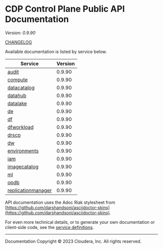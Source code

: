 # CDP Control Plane Public API Documentation

*Version: 0.9.90*

[CHANGELOG](CHANGELOG.md)

Available documentation is listed by service below.

| Service | Version |
| --- | --- |
| [audit](./audit/index.html) | 0.9.90 |
| [compute](./compute/index.html) | 0.9.90 |
| [datacatalog](./datacatalog/index.html) | 0.9.90 |
| [datahub](./datahub/index.html) | 0.9.90 |
| [datalake](./datalake/index.html) | 0.9.90 |
| [de](./de/index.html) | 0.9.90 |
| [df](./df/index.html) | 0.9.90 |
| [dfworkload](./dfworkload/index.html) | 0.9.90 |
| [drscp](./drscp/index.html) | 0.9.90 |
| [dw](./dw/index.html) | 0.9.90 |
| [environments](./environments/index.html) | 0.9.90 |
| [iam](./iam/index.html) | 0.9.90 |
| [imagecatalog](./imagecatalog/index.html) | 0.9.90 |
| [ml](./ml/index.html) | 0.9.90 |
| [opdb](./opdb/index.html) | 0.9.90 |
| [replicationmanager](./replicationmanager/index.html) | 0.9.90 |

API documentation uses the Adoc Riak stylesheet from
[https://github.com/darshandsoni/asciidoctor-skins](https://github.com/darshandsoni/asciidoctor-skins).

For even more technical details, or to generate your own documentation or client-side code, see the
[service definitions](swagger/).

----

Documentation Copyright © 2023 Cloudera, Inc. All rights reserved.

